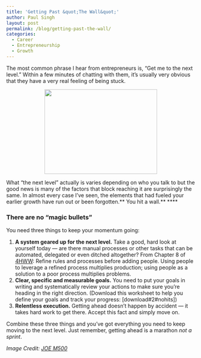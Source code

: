 ```yaml
---
title: 'Getting Past &quot;The Wall&quot;'
author: Paul Singh
layout: post
permalink: /blog/getting-past-the-wall/
categories:
  - Career
  - Entrepreneurship
  - Growth
---
```

The most common phrase I hear from entrepreneurs is, &#8220;Get me to the next level.&#8221; Within a few minutes of chatting with them, it&#8217;s usually very obvious that they have a very real feeling of being stuck.

<p style="text-align: center;">
  <a href="http://www.flickr.com/photos/m500/2677951937/"><img class="size-medium wp-image-386 aligncenter" title="Hitting a wall" src="http://www.resultsjunkies.com/wp-content/uploads/2008/08/2677951937_86a6596446-300x225.jpg" alt="" width="300" height="225" /></a>
</p>

What &#8220;the next level&#8221; actually is varies depending on who you talk to but the good news is many of the factors that block reaching it are surprisingly the same. In almost every case I&#8217;ve seen, the elements that had fueled your earlier growth have run out or been forgotten.** You hit a wall.** ****

### There are no &#8220;magic bullets&#8221;

You need three things to keep your momentum going:<!--more-->

  1. **A system geared up for the next level.** Take a good, hard look at yourself today &#8212; are there manual processes or other tasks that can be automated, delegated or even ditched altogether? From Chapter 8 of [4HWW][1]: Refine rules and processes before adding people. Using people to leverage a refined process multiplies production; using people as a solution to a poor process multiplies problems.
  2. **Clear, specific and measurable goals.** You need to put your goals in writing and systematically review your actions to make sure you&#8217;re heading in the right direction. (Download this worksheet to help you define your goals and track your progress: [download#2#nohits])
  3. **Relentless execution.** Getting ahead doesn&#8217;t happen by accident &#8212; it takes hard work to get there. Accept this fact and simply move on.

Combine these three things and you&#8217;ve got everything you need to keep moving to the next level. Just remember, getting ahead is a marathon *not a sprint*.

*Image Credit: [JOE M500][2]*

 [1]: http://www.amazon.com/gp/product/0307353133?ie=UTF8&tag=pausin-20&linkCode=as2&camp=1789&creative=9325&creativeASIN=0307353133
 [2]: http://www.flickr.com/photos/m500/ "Link to JOE M500's photostream"